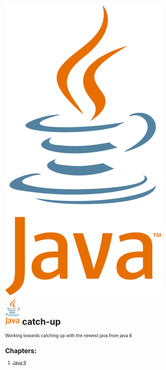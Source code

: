 # ![enter image description here](https://github.com/annoymousGiraf/java-catch-up/blob/master/java.png)<img src="https://github.com/annoymousGiraf/java-catch-up/blob/master/java.png" width="48"> catch-up 
Working towards catching up with the newest java from java 8


## Chapters:
1. [Java 9](https://github.com/annoymousGiraf/java-catch-up/blob/master/Java9.md)
<!--stackedit_data:
eyJoaXN0b3J5IjpbMTAyODMwNDk5MF19
-->